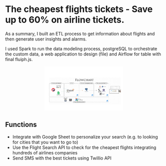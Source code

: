 # The cheapest flights tickets - Save up to 60% on airline tickets.

As a summary, I built an ETL process to get information about flights and then generate user insights and alarms.

I used Spark to run the data modeling process, postgreSQL to orchestrate the custom data, a web application to design (file) and Airflow for table with final fluiph.js.

<p align="center">
<img src="https://github.com/lvgalvao/cheapest-flight-tickets/blob/main/docs/cheapest-flight-tickets.png?raw=true" alt="flowchart" width="50%">
<p>

## Functions

- Integrate with Google Sheet to personalize your search (e.g. to looking for cities that you want to go to)
- Use the Flight Search API to check for the cheapest flights integrating hundreds of airlines companies
- Send SMS with the best tickets using Twillio API
